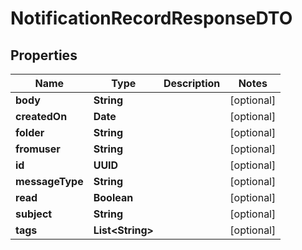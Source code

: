 

# NotificationRecordResponseDTO


## Properties

| Name | Type | Description | Notes |
|------------ | ------------- | ------------- | -------------|
|**body** | **String** |  |  [optional] |
|**createdOn** | **Date** |  |  [optional] |
|**folder** | **String** |  |  [optional] |
|**fromuser** | **String** |  |  [optional] |
|**id** | **UUID** |  |  [optional] |
|**messageType** | **String** |  |  [optional] |
|**read** | **Boolean** |  |  [optional] |
|**subject** | **String** |  |  [optional] |
|**tags** | **List&lt;String&gt;** |  |  [optional] |



